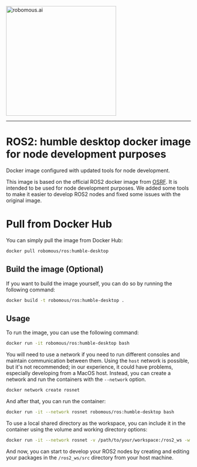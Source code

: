<img src="https://robomous.ai/images/layout/robomous-banner.svg" alt="robomous.ai" width=300 />

-----------------

# ROS2: humble desktop docker image for node development purposes

Docker image configured with updated tools for node development.

This image is based on the official ROS2 docker image from [OSRF](https://hub.docker.com/r/osrf/ros/). It is intended to be used for node development purposes. We added some tools to make it easier to develop ROS2 nodes and fixed some issues with the original image.

# Pull from Docker Hub

You can simply pull the image from Docker Hub:

```bash
docker pull robomous/ros:humble-desktop
```

## Build the image (Optional)

If you want to build the image yourself, you can do so by running the following command:
    
```bash
docker build -t robomous/ros:humble-desktop .
```

## Usage

To run the image, you can use the following command:

```bash
docker run -it robomous/ros:humble-desktop bash
```

You will need to use a network if you need to run different consoles and maintain communication between them. Using the `host` network is possible, but it's not recommended; in our experience, it could have problems, especially developing from a MacOS host. Instead, you can create a network and run the containers with the `--network` option.

```bash
docker network create rosnet
```

And after that, you can run the container:

```bash
docker run -it --network rosnet robomous/ros:humble-desktop bash
```

To use a local shared directory as the workspace, you can include it in the container using the volume and working directory options:

```bash
docker run -it --network rosnet -v /path/to/your/workspace:/ros2_ws -w /ros2_ws robomous/ros:humble-desktop bash
```

And now, you can start to develop your ROS2 nodes by creating and editing your packages in the `/ros2_ws/src` directory from your host machine.
